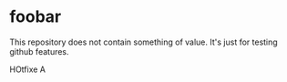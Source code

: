 foobar
======

This repository does not contain something of value. It's just for testing github features.

HOtfixe A
